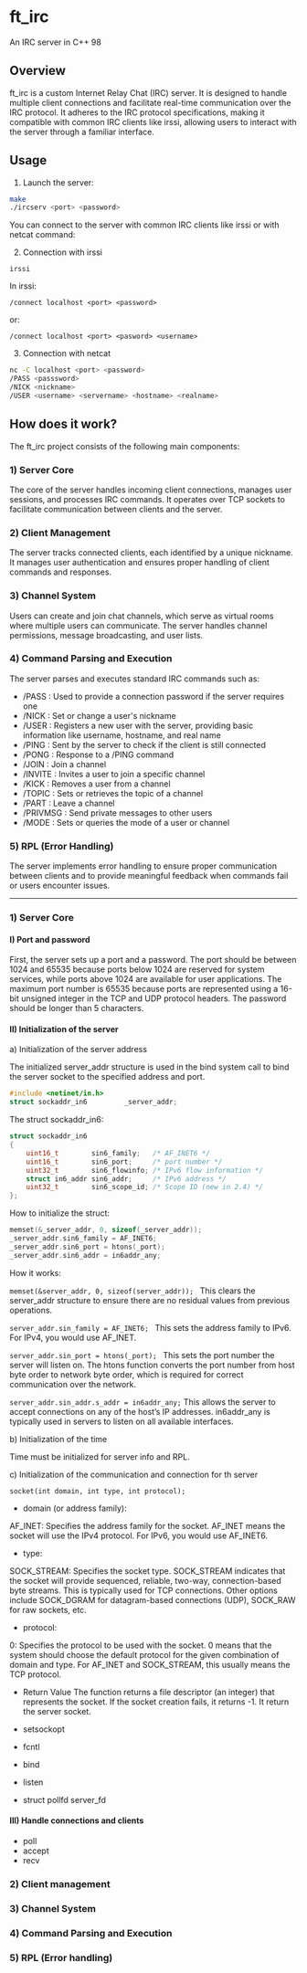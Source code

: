 # ft_irc

An IRC server in C++ 98

## Overview 

ft_irc is a custom Internet Relay Chat (IRC) server. It is designed to handle multiple client connections and facilitate real-time communication over the IRC protocol. It adheres to the IRC protocol specifications, making it compatible with common IRC clients like irssi, allowing users to interact with the server through a familiar interface.

## Usage

1) Launch the server: 

```bash
make
./ircserv <port> <password> 
```
You can connect to the server with common IRC clients like irssi or with netcat command: 

2) Connection with irssi

```irssi
irssi
```
In irssi: 

```irssi
/connect localhost <port> <password> 
```
or: 

```irssi
/connect localhost <port> <pasword> <username>
```

3) Connection with netcat

```bash
nc -C localhost <port> <password>
/PASS <passsword>
/NICK <nickname>
/USER <username> <servername> <hostname> <realname>
```
## How does it work?

The ft_irc project consists of the following main components:

### 1) Server Core
The core of the server handles incoming client connections, manages user sessions, and processes IRC commands. It operates over TCP sockets to facilitate communication between clients and the server.

### 2) Client Management
The server tracks connected clients, each identified by a unique nickname. It manages user authentication and ensures proper handling of client commands and responses.

### 3) Channel System
Users can create and join chat channels, which serve as virtual rooms where multiple users can communicate. The server handles channel permissions, message broadcasting, and user lists.

### 4) Command Parsing and Execution
The server parses and executes standard IRC commands such as:

- /PASS : Used to provide a connection password if the server requires one
- /NICK : Set or change a user's nickname
- /USER : Registers a new user with the server, providing basic information like  username, hostname, and real name
- /PING : Sent by the server to check if the client is still connected
- /PONG : Response to a /PING command
- /JOIN : Join a channel
- /INVITE : Invites a user to join a specific channel
- /KICK : Removes a user from a channel
- /TOPIC : Sets or retrieves the topic of a channel
- /PART : Leave a channel
- /PRIVMSG : Send private messages to other users
- /MODE : Sets or queries the mode of a user or channel

### 5) RPL (Error Handling)
The server implements error handling to ensure proper communication between clients and to provide meaningful feedback when commands fail or users encounter issues.

----------------------------------------------------------------------------------------------------------------------------------

### 1) Server Core

#### I) Port and password
First, the server sets up a port and a password. The port should be between 1024 and 65535 because ports below 1024 are reserved for system services, while ports above 1024 are available for user applications. The maximum port number is 65535 because ports are represented using a 16-bit unsigned integer in the TCP and UDP protocol headers. The password should be longer than 5 characters.

#### II) Initialization of the server

a) Initialization of the server address

The initialized server_addr structure is used in the bind system call to bind the server socket to the specified address and port.

```C
#include <netinet/in.h>
struct sockaddr_in6			_server_addr;
```

The struct sockaddr_in6: 

```C
struct sockaddr_in6 
{
    uint16_t        sin6_family;   /* AF_INET6 */
    uint16_t        sin6_port;     /* port number */
    uint32_t        sin6_flowinfo; /* IPv6 flow information */
    struct in6_addr sin6_addr;     /* IPv6 address */
    uint32_t        sin6_scope_id; /* Scope ID (new in 2.4) */
};
```

How to initialize the struct: 

```C
memset(&_server_addr, 0, sizeof(_server_addr));
_server_addr.sin6_family = AF_INET6;
_server_addr.sin6_port = htons(_port);
_server_addr.sin6_addr = in6addr_any;
```

How it works: 

```memset(&server_addr, 0, sizeof(server_addr)); ```
This clears the server_addr structure to ensure there are no residual values from previous operations.


```server_addr.sin_family = AF_INET6; ```
This sets the address family to IPv6. For IPv4, you would use AF_INET.


```server_addr.sin_port = htons(_port); ```
This sets the port number the server will listen on. 
The htons function converts the port number from host byte order to network byte order, which is required for correct communication over the network.


```server_addr.sin_addr.s_addr = in6addr_any;```
This allows the server to accept connections on any of the host’s IP addresses. in6addr_any is typically used in servers to listen on all available interfaces.


b) Initialization of the time

Time must be initialized for server info and RPL.


c) Initialization of the communication and connection for th server

```socket(int domain, int type, int protocol); ```

- domain (or address family):

AF_INET: Specifies the address family for the socket. AF_INET means the socket will use the IPv4 protocol.
For IPv6, you would use AF_INET6.

- type:

SOCK_STREAM: Specifies the socket type. SOCK_STREAM indicates that the socket will provide sequenced, reliable, two-way, connection-based byte streams. This is typically used for TCP connections.
Other options include SOCK_DGRAM for datagram-based connections (UDP), SOCK_RAW for raw sockets, etc.

- protocol:

0: Specifies the protocol to be used with the socket. 0 means that the system should choose the default protocol for the given combination of domain and type. For AF_INET and SOCK_STREAM, this usually means the TCP protocol.

- Return Value
The function returns a file descriptor (an integer) that represents the socket. If the socket creation fails, it returns -1.
It return the server socket.

- setsockopt
- fcntl
- bind
- listen

- struct pollfd server_fd

#### III) Handle connections and clients

- poll
- accept
- recv 


### 2) Client management

### 3) Channel System

### 4) Command Parsing and Execution

### 5) RPL (Error handling)



